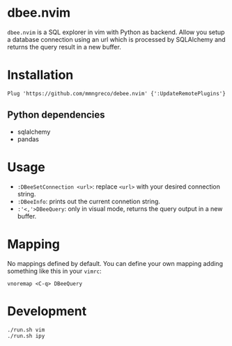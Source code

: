 # dbee.nvim


`dbee.nvim` is a SQL explorer in vim with Python as backend. Allow you setup a
database connection using an url which is processed by SQLAlchemy and returns
the query result in a new buffer.

# Installation


```vim
Plug 'https://github.com/mmngreco/debee.nvim' {':UpdateRemotePlugins'}
```

## Python dependencies

- sqlalchemy
- pandas

# Usage

- `:DBeeSetConnection <url>`: replace `<url>` with your desired connection
    string.
- `:DBeeInfo`: prints out the current connetion string.
- `:'<,'>DBeeQuery`: only in visual mode, returns the query output in a new buffer.

# Mapping

No mappings defined by default. You can define your own mapping adding
something like this in your `vimrc`:

```vim
vnoremap <C-q> DBeeQuery
```

# Development

```bash
./run.sh vim
./run.sh ipy
```
